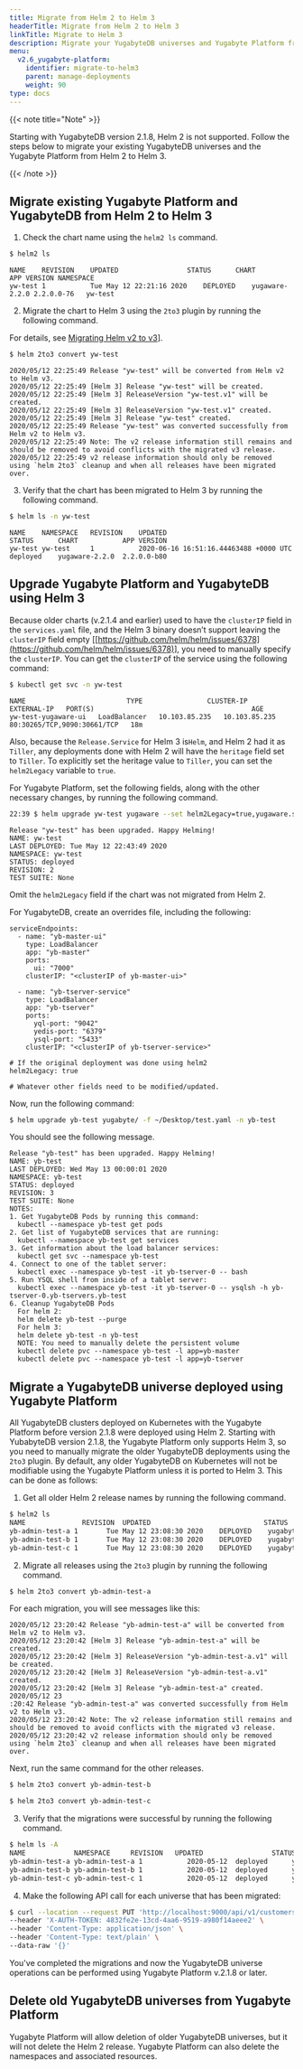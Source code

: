 ```yaml
---
title: Migrate from Helm 2 to Helm 3
headerTitle: Migrate from Helm 2 to Helm 3
linkTitle: Migrate to Helm 3
description: Migrate your YugabyteDB universes and Yugabyte Platform from Helm 2 to Helm 3.
menu:
  v2.6_yugabyte-platform:
    identifier: migrate-to-helm3
    parent: manage-deployments
    weight: 90
type: docs
---
```



{{< note title="Note" >}}

Starting with YugabyteDB version 2.1.8, Helm 2 is not supported. Follow the steps below to migrate your existing YugabyteDB universes and the Yugabyte Platform from Helm 2 to Helm 3.

{{< /note >}}

## Migrate existing Yugabyte Platform and YugabyteDB from Helm 2 to Helm 3

1. Check the chart name using the `helm2 ls` command.

```sh
$ helm2 ls
```

```
NAME   	REVISION	UPDATED                 STATUS  	CHART         	APP VERSION	NAMESPACE
yw-test	1       	Tue May 12 22:21:16 2020	DEPLOYED	yugaware-2.2.0 2.2.0.0-76 	yw-test
```

2. Migrate the chart to Helm 3 using the `2to3` plugin by running the following command.

For details, see [Migrating Helm v2 to v3](https://helm.sh/docs/topics/v2_v3_migration/)].

```sh
$ helm 2to3 convert yw-test
```

```
2020/05/12 22:25:49 Release "yw-test" will be converted from Helm v2 to Helm v3.
2020/05/12 22:25:49 [Helm 3] Release "yw-test" will be created.
2020/05/12 22:25:49 [Helm 3] ReleaseVersion "yw-test.v1" will be created.
2020/05/12 22:25:49 [Helm 3] ReleaseVersion "yw-test.v1" created.
2020/05/12 22:25:49 [Helm 3] Release "yw-test" created.
2020/05/12 22:25:49 Release "yw-test" was converted successfully from Helm v2 to Helm v3.
2020/05/12 22:25:49 Note: The v2 release information still remains and should be removed to avoid conflicts with the migrated v3 release.
2020/05/12 22:25:49 v2 release information should only be removed using `helm 2to3` cleanup and when all releases have been migrated over.
```

3. Verify that the chart has been migrated to Helm 3 by running the following command.

```sh
$ helm ls -n yw-test
```

```
NAME   	NAMESPACE	REVISION	UPDATED                               	STATUS  	CHART         	APP VERSION
yw-test	yw-test  	1       	2020-06-16 16:51:16.44463488 +0000 UTC	deployed	yugaware-2.2.0	2.2.0.0-b80
```

## Upgrade Yugabyte Platform and YugabyteDB using Helm 3

Because older charts (v.2.1.4 and earlier) used to have the `clusterIP` field in the `services.yaml` file, and the Helm 3 binary doesn’t support leaving the `clusterIP` field empty [[https://github.com/helm/helm/issues/6378](https://github.com/helm/helm/issues/6378)], you need to manually specify the `clusterIP`. You can get the `clusterIP` of the service using the following command:

```sh
$ kubectl get svc -n yw-test
```

```
NAME                         TYPE                CLUSTER-IP    EXTERNAL-IP   PORT(S)                                       AGE
yw-test-yugaware-ui   LoadBalancer   10.103.85.235   10.103.85.235   80:30265/TCP,9090:30661/TCP   18m
```

Also, because the `Release.Service` for Helm 3 is`Helm`, and Helm 2 had it as `Tiller`, any deployments done with Helm 2 will have the `heritage` field set to `Tiller`.  To explicitly set the heritage value to `Tiller`, you can set the `helm2Legacy` variable to  `true`.

For Yugabyte Platform, set the following fields, along with the other necessary changes, by running the following command.

```sh
22:39 $ helm upgrade yw-test yugaware --set helm2Legacy=true,yugaware.service.clusterIP="10.103.85.235" -n yw-test
```

```
Release "yw-test" has been upgraded. Happy Helming!
NAME: yw-test
LAST DEPLOYED: Tue May 12 22:43:49 2020
NAMESPACE: yw-test
STATUS: deployed
REVISION: 2
TEST SUITE: None
```

Omit the `helm2Legacy` field if the chart was not migrated from Helm 2.

For YugabyteDB, create an overrides file, including the following:

```
serviceEndpoints:
  - name: "yb-master-ui"
    type: LoadBalancer
    app: "yb-master"
    ports:
      ui: "7000"
    clusterIP: "<clusterIP of yb-master-ui>"

  - name: "yb-tserver-service"
    type: LoadBalancer
    app: "yb-tserver"
    ports:
      yql-port: "9042"
      yedis-port: "6379"
      ysql-port: "5433"
    clusterIP: "<clusterIP of yb-tserver-service>"

# If the original deployment was done using helm2
helm2Legacy: true

# Whatever other fields need to be modified/updated.
```

Now, run the following command:

```sh
$ helm upgrade yb-test yugabyte/ -f ~/Desktop/test.yaml -n yb-test
```

You should see the following message.

```
Release "yb-test" has been upgraded. Happy Helming!
NAME: yb-test
LAST DEPLOYED: Wed May 13 00:00:01 2020
NAMESPACE: yb-test
STATUS: deployed
REVISION: 3
TEST SUITE: None
NOTES:
1. Get YugabyteDB Pods by running this command:
  kubectl --namespace yb-test get pods
2. Get list of YugabyteDB services that are running:
  kubectl --namespace yb-test get services
3. Get information about the load balancer services:
  kubectl get svc --namespace yb-test
4. Connect to one of the tablet server:
  kubectl exec --namespace yb-test -it yb-tserver-0 -- bash
5. Run YSQL shell from inside of a tablet server:
  kubectl exec --namespace yb-test -it yb-tserver-0 -- ysqlsh -h yb-tserver-0.yb-tservers.yb-test
6. Cleanup YugabyteDB Pods
  For helm 2:
  helm delete yb-test --purge
  For helm 3:
  helm delete yb-test -n yb-test
  NOTE: You need to manually delete the persistent volume
  kubectl delete pvc --namespace yb-test -l app=yb-master
  kubectl delete pvc --namespace yb-test -l app=yb-tserver
```

## Migrate a YugabyteDB universe deployed using Yugabyte Platform

All YugabyteDB clusters deployed on Kubernetes with the Yugabyte Platform before version 2.1.8 were deployed using Helm 2. Starting with YubabyteDB version 2.1.8, the Yugabyte Platform only supports Helm 3, so you need to manually migrate the older YugabyteDB deployments using the `2to3` plugin. By default, any older YugabyteDB on Kubernetes will not be modifiable using the Yugabyte Platform unless it is ported to Helm 3. This can be done as follows:

1. Get all older Helm 2 release names by running the following command.

```sh
$ helm2 ls
NAME              REVISION  UPDATED                 	       STATUS  	CHART                  APP VERSION	NAMESPACE
yb-admin-test-a	1       Tue May 12 23:08:30 2020    DEPLOYED	yugabyte-2.1.2       2.1.2.0-b10	yb-admin-test-a
yb-admin-test-b	1       Tue May 12 23:08:30 2020    DEPLOYED	yugabyte-2.1.2       2.1.2.0-b10	yb-admin-test-b
yb-admin-test-c	1       Tue May 12 23:08:30 2020    DEPLOYED	yugabyte-2.1.2       2.1.2.0-b10	yb-admin-test-c
```


2. Migrate all releases using the `2to3` plugin by running the following command.

```sh
$ helm 2to3 convert yb-admin-test-a
```

For each migration, you will see messages like this:

```
2020/05/12 23:20:42 Release "yb-admin-test-a" will be converted from Helm v2 to Helm v3.
2020/05/12 23:20:42 [Helm 3] Release "yb-admin-test-a" will be created.
2020/05/12 23:20:42 [Helm 3] ReleaseVersion "yb-admin-test-a.v1" will be created.
2020/05/12 23:20:42 [Helm 3] ReleaseVersion "yb-admin-test-a.v1" created.
2020/05/12 23:20:42 [Helm 3] Release "yb-admin-test-a" created.
2020/05/12 23
:20:42 Release "yb-admin-test-a" was converted successfully from Helm v2 to Helm v3.
2020/05/12 23:20:42 Note: The v2 release information still remains and should be removed to avoid conflicts with the migrated v3 release.
2020/05/12 23:20:42 v2 release information should only be removed using `helm 2to3` cleanup and when all releases have been migrated over.
```

Next, run the same command for the other releases.

```sh
$ helm 2to3 convert yb-admin-test-b
```

```sh
$ helm 2to3 convert yb-admin-test-c
```

3. Verify that the migrations were successful by running the following command.

```sh
$ helm ls -A
NAME           	NAMESPACE     REVISION   UPDATED                 STATUS    CHART         	APP VERSION
yb-admin-test-a	yb-admin-test-a	1       	2020-05-12	deployed	  yugabyte-2.1.2	2.1.2.0-b10
yb-admin-test-b	yb-admin-test-b	1       	2020-05-12	deployed	  yugabyte-2.1.2	2.1.2.0-b10
yb-admin-test-c	yb-admin-test-c	1       	2020-05-12	deployed	  yugabyte-2.1.2	2.1.2.0-b10
```

4. Make the following API call for each universe that has been migrated:

```sh
$ curl --location --request PUT 'http://localhost:9000/api/v1/customers/f33e3c9b-75ab-4c30-80ad-cba85646ea39/universes/d565bf24-39d0-4a90-a9d9-a2441e48a28e/mark_helm3_compatible' \
--header 'X-AUTH-TOKEN: 4832fe2e-13cd-4aa6-9519-a980f14aeee2' \
--header 'Content-Type: application/json' \
--header 'Content-Type: text/plain' \
--data-raw '{}'
```

You've completed the migrations and now the YugabyteDB universe operations can be performed using Yugabyte Platform v.2.1.8 or later.

## Delete old YugabyteDB universes from Yugabyte Platform

Yugabyte Platform will allow deletion of older YugabyteDB universes, but  it will not delete the Helm 2 release. Yugabyte Platform  can also delete the namespaces and associated resources.
